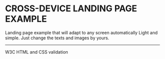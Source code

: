 CROSS-DEVICE LANDING PAGE EXAMPLE
=================================

Landing page example that will adapt to any screen automatically
Light and simple. Just change the texts and images by yours.

--------------------------- 
W3C HTML and CSS validation
